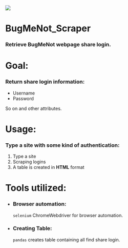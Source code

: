 
<img src="http://bugmenot.com/assets/img/logo.png">

# BugMeNot_Scraper
### Retrieve BugMeNot webpage share login.


# Goal:
### Return share login information:
- Username
- Password

So on  and other attributes.


# Usage:
### Type a site with some kind of authentication:

1. Type a site
2. Scraping logins
3. A table is created in **HTML** format

# Tools utilized:
- ### Browser automation:
    `selenium` ChromeWebdriver for browser automation.

- ### Creating Table:
    `pandas` creates table containing all find share login.

